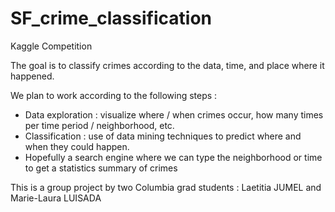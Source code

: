 # SF_crime_classification
Kaggle Competition

The goal is to classify crimes according to the data, time, and place where it happened.

We plan to work according to the following steps :
- Data exploration : visualize where / when crimes occur, how many times per time period / neighborhood, etc.
- Classification : use of data mining techniques to predict where and when they could happen.
- Hopefully a search engine where we can type the neighborhood or time to get a statistics summary of crimes

This is a group project by two Columbia grad students : Laetitia JUMEL and Marie-Laura LUISADA
